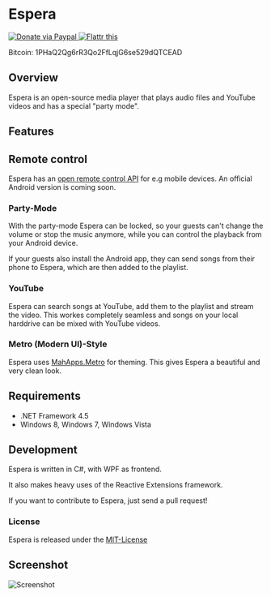 # Espera

<a href="https://www.paypal.com/cgi-bin/webscr?cmd=_s-xclick&hosted_button_id=Y4C5UB9XJ67HS">
  <img src="https://www.paypalobjects.com/en_US/i/btn/btn_donate_LG.gif" title="Donate via Paypal" />
</a>

<a href="http://flattr.com/thing/1092917/Espera" target="_blank">
  <img src="http://api.flattr.com/button/flattr-badge-large.png" alt="Flattr this" title="Flattr this" border="0" />
</a>

Bitcoin: 1PHaQ2Qg6rR3Qo2FfLqjG6se529dQTCEAD

## Overview

Espera is an open-source media player that plays audio files and YouTube videos and has a special "party mode".

## Features

## Remote control

Espera has an [open remote control API](https://github.com/flagbug/Espera.Network) for e.g mobile devices. An official Android version is coming soon.

### Party-Mode

With the party-mode Espera can be locked, so your guests can't change the volume or stop the music anymore, while you can control the playback from your Android device.

If your guests also install the Android app, they can send songs from their phone to Espera, which are then added to the playlist.

### YouTube

Espera can search songs at YouTube, add them to the playlist and stream the video. This workes completely seamless and songs on your local harddrive can be mixed with YouTube videos.

### Metro (Modern UI)-Style

Espera uses [MahApps.Metro](http://github.com/MahApps/MahApps.Metro) for theming. This gives Espera a beautiful and 
very clean look.

## Requirements

 - .NET Framework 4.5
 - Windows 8, Windows 7, Windows Vista

## Development

Espera is written in C#, with WPF as frontend.

It also makes heavy uses of the Reactive Extensions framework.

If you want to contribute to Espera, just send a pull request!

### License

Espera is released under the [MIT-License](http://opensource.org/licenses/mit-license.php)

## Screenshot

![Screenshot](http://flagbug.github.com/espera/screenshot.jpg)
